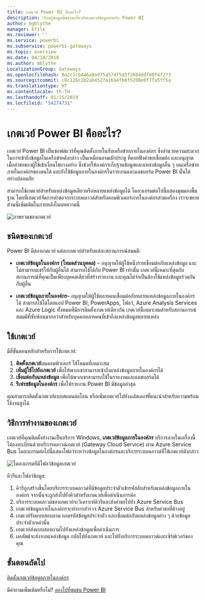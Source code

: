 ```yaml
---
title: เกตเวย์ Power BI คืออะไร?
description: เรียนรู้ข้อมูลพื้นฐานเกี่ยวกับเกตเวย์ข้อมูลสำหรับ Power BI
author: mgblythe
manager: kfile
ms.reviewer: ''
ms.service: powerbi
ms.subservice: powerbi-gateways
ms.topic: overview
ms.date: 04/18/2018
ms.author: mblythe
LocalizationGroup: Gateways
ms.openlocfilehash: 0a2c1cb446a0a975a574f5d3f2684ddf80f4f273
ms.sourcegitcommit: c8c126c1b2ab4527a16a4fb8f5208e0f7fa5ff5a
ms.translationtype: HT
ms.contentlocale: th-TH
ms.lasthandoff: 01/15/2019
ms.locfileid: "54274731"
---
```

# <a name="what-are-power-bi-gateways"></a>เกตเวย์ Power BI คืออะไร?

เกตเวย์ Power BI เป็นซอฟต์แวร์ที่คุณติดตั้งภายในกับเครือข่ายภายในองค์กร ซึ่งอำนวยความสะดวกในการเข้าถึงข้อมูลในเครือข่ายดังกล่าว เป็นเหมือนยามเฝ้าประตู ที่คอยฟังคำขอเชื่อมต่อ และอนุญาตเมื่อคำขอของผู้ใช้เข้าเงื่อนไขบางอย่าง ซึ่งช่วยให้องค์กรเก็บฐานข้อมูลและแหล่งข้อมูลอื่น ๆ บนเครือข่ายภายในองค์กรของตนได้ และยังใช้ข้อมูลภายในองค์กรในรายงานและแดชบอร์ด Power BI นั้นได้อย่างปลอดภัย

สามารถใช้เกตเวย์สำหรับแหล่งข้อมูลเดียวหรือหลายแหล่งข้อมูลได้ ไดอะแกรมต่อไปนี้แสดงมุมมองพื้นฐาน โดยที่เกตเวย์จัดการคำขอจากระบบคลาวด์สำหรับคอมพิวเตอร์ภายในองค์กรสามเครื่อง เราจะขยายส่วนนี้เพิ่มเติมในภายหลังในบทความนี้

![ภาพรวมของเกตเวย์](media/service-gateway-getting-started/gateway-overview.png)

## <a name="types-of-gateways"></a>ชนิดของเกตเวย์

Power BI มีสองเกตเวย์ แต่ละเกตเวย์สำหรับแต่ละสถานการณ์สมมติ:

* **เกตเวย์ข้อมูลในองค์กร (โหมดส่วนบุคคล)** – อนุญาตให้ผู้ใช้หนึ่งรายเชื่อมต่อกับแหล่งข้อมูล และไม่สามารถแชร์ให้กับผู้อื่นได้ สามารถใช้ได้กับ Power BI เท่านั้น เกตเวย์นี้เหมาะที่สุดกับสถานการณ์ที่คุณเป็นเพียงบุคคลเดียวที่สร้างรายงาน และคุณไม่จำเป็นต้องใช้แหล่งข้อมูลร่วมกันกับผู้อื่น

* **เกตเวย์ข้อมูลภายในองค์กร**– อนุญาตให้ผู้ใช้หลายคนเชื่อมต่อกับหลายแหล่งข้อมูลภายในองค์กรได้ สามารถใช้ได้โดยแอป Power BI, PowerApps, โฟลว์, Azure Analysis Services และ Azure Logic ทั้งหมดที่มีการติดตั้งเกตเวย์เดียวกัน เกตเวย์นี้เหมาะสมสำหรับสถานการณ์สมมติที่ซับซ้อนมากกว่าสำหรับบุคคลหลายคนที่เข้าถึงแหล่งข้อมูลหลายแหล่ง 

## <a name="using-a-gateway"></a>ใช้เกตเวย์

มีสี่ขั้นตอนหลักสำหรับการใช้เกตเวย์:

1. **ติดตั้งเกตเวย์**บนคอมพิวเตอร์ ใช้โหมดที่เหมาะสม
2. **เพิ่มผู้ใช้ไปยังเกตเวย์** เพื่อให้พวกเขาสามารถเข้าถึงแหล่งข้อมูลภายในองค์กรได้
3. **เชื่อมต่อกับแหล่งข้อมูล** เพื่อให้พวกเขาสามารถใช้ในรายงานและแดชบอร์ดได้
4. **รีเฟรชข้อมูลในองค์กร** เพื่อให้รายงาน Power BI มีข้อมูลล่าสุด

คุณสามารถติดตั้งเกตเวย์แบบสแตนด์อโลน หรือเพิ่มเกตเวย์ไปยัง*คลัสเตอร์*ที่แนะนำสำหรับความพร้อมใช้งานสูงได้

## <a name="how-gateways-work"></a>วิธีการทำงานของเกตเวย์

เกตเวย์ที่คุณติดตั้งทำงานเป็นบริการ Windows, **เกตเวย์ข้อมูลภายในองค์กร** บริการภายในเครื่องนี้ได้ลงทะเบียนด้วยบริการคลาวด์เกตเวย์ (Gateway Cloud Service) ผ่าน Azure Service Bus ไดอะแกรมต่อไปนี้แสดงโฟลว์ระหว่างข้อมูลในองค์กรและบริการระบบคลาวด์ที่ใช้เกตเวย์ดังกล่าว

![ไดอะแกรมที่มีโฟลว์ข้อมูลเกตเวย์](media/service-gateway-getting-started/gateway-how-it-works.png)

คิวรีและโฟลว์ข้อมูล:

1. คิวรีถูกสร้างขึ้นโดยบริการระบบคลาวด์ที่มีข้อมูลประจำตัวเข้ารหัสลับสำหรับแหล่งข้อมูลภายในองค์กร จากนั้นจะถูกส่งไปยังคิวสำหรับเกตเวย์เพื่อดำเนินการต่อ
2. บริการระบบคลาวด์ของเกตเวย์จะวิเคราะห์คิวรีและส่งคำขอไปยัง Azure Service Bus
3. เกตเวย์ข้อมูลภายในองค์กรจะทำการสำรวจ Azure Service Bus สำหรับคำขอที่ค้างอยู่
4. เกตเวย์รับแบบสอบถาม ถอดรหัสข้อมูลประจำตัว และเชื่อมต่อกับแหล่งข้อมูลต่าง ๆ ด้วยข้อมูลประจำตัวเหล่านั้น
5. เกตเวย์ส่งแบบสอบถามไปยังแหล่งข้อมูลเพื่อดำเนินการ
6. ผลลัพธ์จะส่งจากแหล่งข้อมูล กลับไปยังเกตเวย์ และไปยังบริการระบบคลาวด์และเซิร์ฟเวอร์ของคุณ

## <a name="next-steps"></a>ขั้นตอนถัดไป
[ติดตั้งเกตเวย์ข้อมูลภายในองค์กร](service-gateway-install.md)

มีคำถามเพิ่มเติมหรือไม่? [ลองไปที่ชุมชน Power BI](http://community.powerbi.com/)

